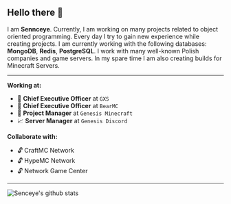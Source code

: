 
## Hello there 👋

I am **Sennceye**. Currently, I am working on many projects related to object oriented programming. Every day I try to gain new experience while creating projects.
I am currently working with the following databases: **MongoDB**, **Redis**, **PostgreSQL**. I work with many well-known Polish companies and game servers. 
In my spare time I am also creating builds for Minecraft Servers. 

---

**Working at:**
- 📯 **Chief Executive Officer** at `GXS`
- 🎁 **Chief Executive Officer** at `BearMC`
- 📐 **Project Manager** at `Genesis Minecraft`
- 📈 **Server Manager** at `Genesis Discord`

**Collaborate with:**
- 🔓 CraftMC Network
- 🔓 HypeMC Network
- 🔓 Network Game Center

---

![Senceye's github stats](https://github-readme-stats.vercel.app/api?username=senceye&show_icons=true&hide_border=true)
